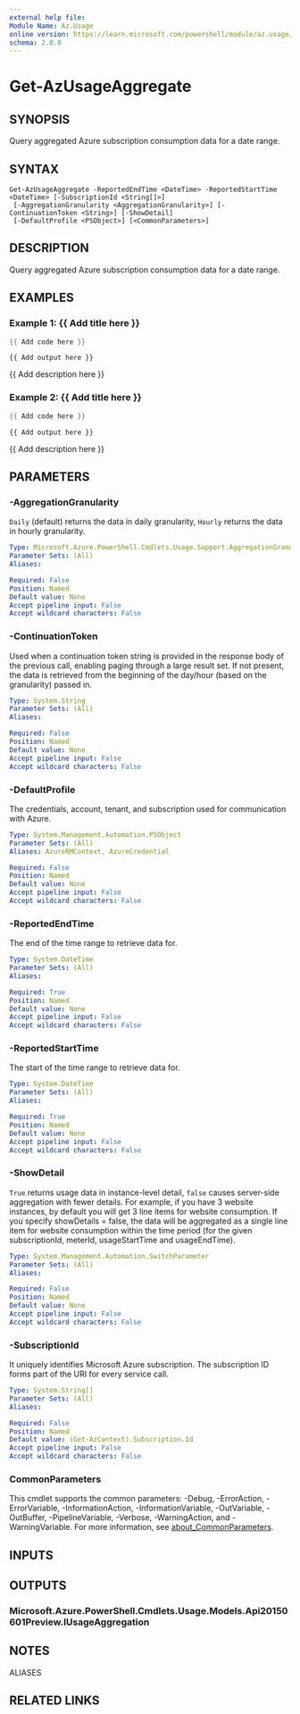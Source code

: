 ```yaml
---
external help file:
Module Name: Az.Usage
online version: https://learn.microsoft.com/powershell/module/az.usage/get-azusageaggregate
schema: 2.0.0
---
```


# Get-AzUsageAggregate

## SYNOPSIS
Query aggregated Azure subscription consumption data for a date range.

## SYNTAX

```
Get-AzUsageAggregate -ReportedEndTime <DateTime> -ReportedStartTime <DateTime> [-SubscriptionId <String[]>]
 [-AggregationGranularity <AggregationGranularity>] [-ContinuationToken <String>] [-ShowDetail]
 [-DefaultProfile <PSObject>] [<CommonParameters>]
```

## DESCRIPTION
Query aggregated Azure subscription consumption data for a date range.

## EXAMPLES

### Example 1: {{ Add title here }}
```powershell
{{ Add code here }}
```

```output
{{ Add output here }}
```

{{ Add description here }}

### Example 2: {{ Add title here }}
```powershell
{{ Add code here }}
```

```output
{{ Add output here }}
```

{{ Add description here }}

## PARAMETERS

### -AggregationGranularity
`Daily` (default) returns the data in daily granularity, `Hourly` returns the data in hourly granularity.

```yaml
Type: Microsoft.Azure.PowerShell.Cmdlets.Usage.Support.AggregationGranularity
Parameter Sets: (All)
Aliases:

Required: False
Position: Named
Default value: None
Accept pipeline input: False
Accept wildcard characters: False
```

### -ContinuationToken
Used when a continuation token string is provided in the response body of the previous call, enabling paging through a large result set.
If not present, the data is retrieved from the beginning of the day/hour (based on the granularity) passed in.

```yaml
Type: System.String
Parameter Sets: (All)
Aliases:

Required: False
Position: Named
Default value: None
Accept pipeline input: False
Accept wildcard characters: False
```

### -DefaultProfile
The credentials, account, tenant, and subscription used for communication with Azure.

```yaml
Type: System.Management.Automation.PSObject
Parameter Sets: (All)
Aliases: AzureRMContext, AzureCredential

Required: False
Position: Named
Default value: None
Accept pipeline input: False
Accept wildcard characters: False
```

### -ReportedEndTime
The end of the time range to retrieve data for.

```yaml
Type: System.DateTime
Parameter Sets: (All)
Aliases:

Required: True
Position: Named
Default value: None
Accept pipeline input: False
Accept wildcard characters: False
```

### -ReportedStartTime
The start of the time range to retrieve data for.

```yaml
Type: System.DateTime
Parameter Sets: (All)
Aliases:

Required: True
Position: Named
Default value: None
Accept pipeline input: False
Accept wildcard characters: False
```

### -ShowDetail
`True` returns usage data in instance-level detail, `false` causes server-side aggregation with fewer details.
For example, if you have 3 website instances, by default you will get 3 line items for website consumption.
If you specify showDetails = false, the data will be aggregated as a single line item for website consumption within the time period (for the given subscriptionId, meterId, usageStartTime and usageEndTime).

```yaml
Type: System.Management.Automation.SwitchParameter
Parameter Sets: (All)
Aliases:

Required: False
Position: Named
Default value: None
Accept pipeline input: False
Accept wildcard characters: False
```

### -SubscriptionId
It uniquely identifies Microsoft Azure subscription.
The subscription ID forms part of the URI for every service call.

```yaml
Type: System.String[]
Parameter Sets: (All)
Aliases:

Required: False
Position: Named
Default value: (Get-AzContext).Subscription.Id
Accept pipeline input: False
Accept wildcard characters: False
```

### CommonParameters
This cmdlet supports the common parameters: -Debug, -ErrorAction, -ErrorVariable, -InformationAction, -InformationVariable, -OutVariable, -OutBuffer, -PipelineVariable, -Verbose, -WarningAction, and -WarningVariable. For more information, see [about_CommonParameters](http://go.microsoft.com/fwlink/?LinkID=113216).

## INPUTS

## OUTPUTS

### Microsoft.Azure.PowerShell.Cmdlets.Usage.Models.Api20150601Preview.IUsageAggregation

## NOTES

ALIASES

## RELATED LINKS

